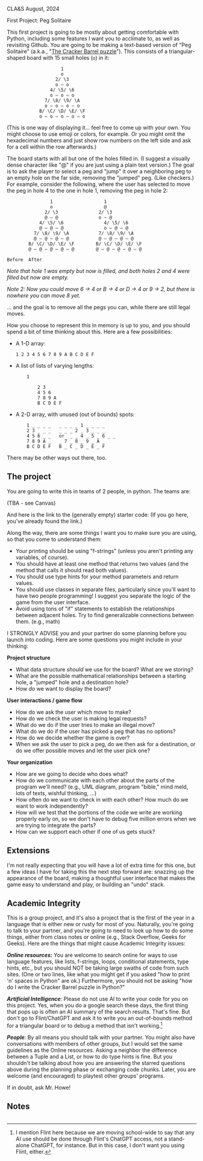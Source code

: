 CLA&S	August, 2024

First Project: Peg Solitaire

This first project is going to be mostly about getting comfortable with Python, including some features I want you to acclimate to, as well as revisiting Github. You are going to be making a text-based version of "Peg Solitaire" (a.k.a., "[The Cracker Barrel puzzle](https://blog.crackerbarrel.com/2021/08/13/how-to-beat-the-cracker-barrel-peg-game/)"). This consists of a triangular-shaped board with 15 small holes (`o`) in it:


```
                    1
                    o
                  2/ \3
                  o — o
                4/ \5/ \6
                o — o — o
              7/ \8/ \9/ \A
              o — o — o — o
            B/ \C/ \D/ \E/ \F
            o — o — o — o — o
```


(This is one way of displaying it… feel free to come up with your own. You might choose to use emoji or colors, for example. Or you might omit the hexadecimal numbers and just show row numbers on the left side and ask for a cell within the row afterwards.)

The board starts with all but one of the holes filled in. (I suggest a visually dense character like "@" if you are just using a plain text version.) The goal is to ask the player to select a peg and "jump" it over a neighboring peg to an empty hole on the far side, removing the "jumped" peg. (Like checkers.) For example, consider the following, where the user has selected to move the peg in hole 4 to the one in hole 1, removing the peg in hole 2:


```
                1	                1
                o	                @
              2/ \3	              2/ \3
              @ — @	              o — @
            4/ \5/ \6	            4/ \5/ \6
            @ — @ — @	            o — @ — @
          7/ \8/ \9/ \A	          7/ \8/ \9/ \A
          @ — @ — @ — @	          @ — @ — @ — @
        B/ \C/ \D/ \E/ \F        B/ \C/ \D/ \E/ \F
        @ — @ — @ — @ — @        @ — @ — @ — @ — @
```


	Before	After

_Note that hole 1 was empty but now is filled, and both holes 2 and 4 were filled but now are empty._

_Note 2: Now you could move 6 → 4 or B → 4 or D → 4 or 9 → 2, but there is nowhere you can move 8 yet._

… and the goal is to remove all the pegs you can, while there are still legal moves.



How you choose to represent this in memory is up to you, and you should spend a bit of time thinking about this. Here are a few possibilities:



* A 1-D array:

    ```
    1 2 3 4 5 6 7 8 9 A B C D E F
    ```


* A list of lists of varying lengths:

    ```
    	1

    		2 3
    		4 5 6
    		7 8 9 A
    		B C D E F

    ```



* A 2-D array, with unused (out of bounds) spots:

    ```
    	1 _ _ _ _	_ _ _ _ 1 _ _ _ _
    	2 3 _ _ _ 	_ _ _ 2 _ 3 _ _ _
    	4 5 6 _ _   or	_ _ 4 _ 5 _ 6 _ _
    	7 8 9 A _	_ 7 _ 8 _ 9 _ A _
    	B C D E F	B _ C _ D _ E _ F

    ```


There may be other ways out there, too.


## The project

You are going to write this in teams of 2 people, in python. The teams are:

(TBA - see Canvas)


And here is the link to the (generally empty) starter code: (If you go here, you've already found the link.)

Along the way, there are some things I want you to make sure you are using, so that you come to understand them:



* Your printing should be using "f-strings" (unless you aren't printing any variables, of course).
* You should have at least one method that returns two values (and the method that calls it should read both values).
* You should use type hints for your method parameters and return values.
* You should use classes in separate files, particularly since you'll want to have two people programming! I suggest you separate the logic of the game from the user interface.
* Avoid using tons of "if" statements to establish the relationships between adjacent holes. Try to find generalizable connections between them. (e.g., math)



I STRONGLY ADVISE you and your partner do some planning before you launch into coding. Here are some questions you might include in your thinking:


**Project structure**



* What data structure _should_ we use for the board? What are we storing?
* What are the possible mathematical relationships between a starting hole, a "jumped" hole and a destination hole?
* How _do_ we want to display the board?

**User interactions / game flow**

* How do we ask the user which move to make?
* How do we check the user is making legal requests?
* What do we do if the user tries to make an illegal move?
* What do we do if the user has picked a peg that has no options?
* How do we decide whether the game is over?
* When we ask the user to pick a peg, do we then ask for a destination, or do we offer possible moves and let the user pick one?

**Your organization**

* How are we going to decide who does what?
* How do we communicate with each other about the parts of the program we'll need? (e.g., UML diagram, program "bible," mind meld, lots of texts, wishful thinking, …)
* How often do we want to check in with each other? How much do we want to work independently?
* How will we test that the portions of the code we write are working properly early on, so we don't have to debug five million errors when we are trying to integrate the parts?
* How can we support each other if one of us gets stuck?


## Extensions

I'm not really expecting that you will have a lot of extra time for this one, but a few ideas I have for taking this the next step forward are: snazzing up the appearance of the board, making a thoughtful user interface that makes the game easy to understand and play, or building an "undo" stack.


## Academic Integrity

This is a group project, and it's also a project that is the first of the year in a language that is either new or rusty for most of you. Naturally, you're going to talk to your partner, and you're going to need to look up how to do some things, either from class notes or online (e.g., Stack Overflow, Geeks for Geeks). Here are the things that might cause Academic Integrity issues:

**_Online resources:_** You are welcome to search online for ways to use language features, like lists, f-strings, loops, conditional statements, type hints, etc., but you should NOT be taking large swaths of code from such sites. (One or two lines, like what you might get if you asked "how to print 'n' spaces in Python" are ok.) Furthermore, you should not be asking "how do I write the Cracker Barrel puzzle in Python?"

**_Artificial Intelligence_**: Please do not use AI to write your code for you on this project. Yes, when you do a google search these days, the first thing that pops up is often an AI summary of the search results. That's fine. But don't go to Flint/ChatGPT and ask it to write you an out-of-bounds method for a triangular board or to debug a method that isn't working.[^1]

**_People_**: By all means you should talk with your partner. You might also have conversations with members of other groups, but I would set the same guidelines as the Online resources. Asking a neighbor the difference between a Tuple and a List, or how to do type hints is fine. But you shouldn't be talking about how you are answering the starred questions above during the planning phase or exchanging code chunks. Later, you are welcome (and encouraged) to playtest other groups' programs.

If in doubt, ask Mr. Howe!


<!-- Footnotes themselves at the bottom. -->
## Notes

[^1]:
     I mention Flint here because we are moving school-wide to say that any AI use should be done through Flint's ChatGPT access, not a stand-alone ChatGPT, for instance. But in this case, I don't want you using Flint, either.











<!-- watermark --><div style="background-color:#FFFFFF"><p style="color:#FFFFFF; font-size: 1px">gd2md-html: xyzzy Mon Aug 12 2024</p></div>

